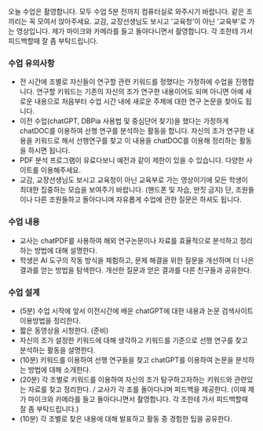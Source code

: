 오늘 수업은 촬영합니다. 모두 수업 5분 전까지 컴퓨터실로 와주시기 바랍니다. 
같은 조끼리는 꼭 모여서 앉아주세요.
교감, 교장선생님도 보시고 '교육청'이 아닌 '교육부'로 가는 영상입니다.
제가 마이크와 카메라를 들고 돌아다니면서 촬영합니다. 각 조한테 가서 피드백할때 잘 좀 부탁드립니다.

### 수업 유의사항
- 전 시간에 조별로 자신들이 연구할 관련 키워드를 정했다는 가정하에 수업을 진행합니다. 연구할 키워드는 기존의 자신의 조가 연구한 내용이어도 되며 아니면 아예 새로운 내용으로 처음부터 수업 시간 내에 새로운 주제에 대한 연구 논문을 찾아도 됩니다.
- 이전 수업(chatGPT, DBPia 사용법 및 중심단어 찾기)을 했다는 가정하게 chatDOC를 이용하여 선행 연구를 분석하는 활동을 합니다. 자신의 조가 연구한 내용을 키워드로 해서 선행연구를 찾고 이 내용을 chatDOC를 이용해 정리하는 활동을 하시면 됩니다.
- PDF 분석 프로그램이 유료다보니 예전과 같이 제한이 있을 수 있습니다. 다양한 사이트를 이용해주세요.
- 교감, 교장선생님도 보시고 교육청이 아닌 교육부로 가는 영상이기에 모든 학생이 최대한 집중하는 모습을 보여주기 바랍니다. (핸드폰 및 자습, 딴짓 금지) 단, 조원들이나 다른 조원들하고 돌아다니며 자유롭게 수업에 관한 질문은 하셔도 됩니다.

### 수업 내용
- 교사는 chatPDF를 사용하여 해외 연구논문이나 자료를 효율적으로 분석하고 정리하는 방법에 대해 설명한다.
- 학생은 AI 도구의 작동 방식을 체험하고, 문제 해결을 위한 질문을 개선하며 더 나은 결과를 얻는 방법을 탐색한다. 개선한 질문과 얻은 결과를 다른 친구들과 공유한다.

### 수업 설계
- (5분) 수업 시작에 앞서 이전시간에 배운 chatGPT에 대한 내용과 논문 검색사이트 이용방법을 정리한다. 
- 짧은 동영상을 시청한다. (준비)
- 자신의 조가 설정한 키워드에 대해 생각하고 키워드를 기준으로 선행 연구를 찾고 분석하는 활동을 설명한다.
- (10분) 키워드를 이용하여 선행 연구들을 찾고 chatGPT를 이용하여 논문을 분석하는 방법에 대해 소개한다. 
- (20분) 각 조별로 키워드를 이용하여 자신의 조가 탐구하고자하는 키워드와 관련있는 자료를 찾고 정리한다. / 교사가 각 조를 돌아다니며 피드백을 제공한다. (이때 제가 마이크와 카메라를 들고 돌아다니면서 촬영합니다. 각 조한테 가서 피드백할때 잘 좀 부탁드립니다.)
- (10분) 각 조별로 찾은 내용에 대해 발표하고 활동 중 경험한 팁을 공유한다.

